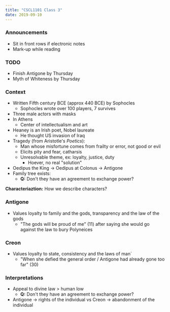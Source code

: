 ```yaml
---
title: "CSCL1101 Class 3"
date: 2019-09-10
---
```


### Announcements

- Sit in front rows if electronic notes
- Mark-up while reading

### TODO

- Finish Antigone by Thursday
- Myth of Whiteness by Thursday

### Context

- Written Fifth century BCE (approx 440 BCE) by Sophocles
    - Sophocles wrote over 100 players, 7 survives
- Three male actors with masks
- In Athens
    - Center of intellectualism and art
- Heaney is an Irish poet, Nobel laureate 
    - He thought US invasion of Iraq
- Tragedy (from Aristotle's *Poetics*):
    - Man whose misfortune comes from frailty or error, not good or evil
    - Elicits pity and fear, catharsis
    - Unresolvable theme, ex: loyalty, justice, duty
        - Hoever, no real "solution"
- Oedipus the King &rarr; Oedipus at Colonus &rarr; Antigone
- Family tree exists:
    - **Q:** Don't they have an agreement to exchange power?


**Characteriaztion:** How we describe characters?

### Antigone

- Values loyalty to family and the gods, transparency and the law of the gods
    - "The gods will be proud of me" (11) after saying she would go against the law to bury Polyneices 

### Creon

- Values loyalty to state, consistency and the laws of man`
    - "When she defied the general order / Antigone had already gone too far" (30)

### Interpretations

- Appeal to divine law > human low
    - **Q:** Don't they have an agreement to exchange power?
- Antigone &rarr; rights of the individual vs Creon &rarr; abandonment of the individual
